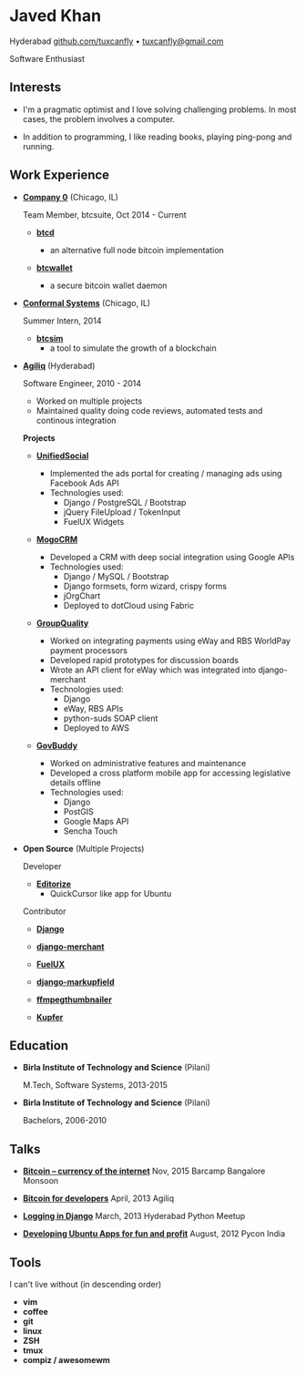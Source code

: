 Javed Khan
==========

Hyderabad
[github.com/tuxcanfly](https://github.com/tuxcanfly) • tuxcanfly@gmail.com

Software Enthusiast

Interests
---------

*   I'm a pragmatic optimist and I love solving challenging problems. In most
    cases, the problem involves a computer.

*   In addition to programming, I like reading books, playing ping-pong and
    running.


Work Experience
---------------

*   **[Company 0](https://www.companyzero.com/)** (Chicago, IL)

    Team Member, btcsuite, Oct 2014 - Current

    + **[btcd](https://github.com/btcsuite/btcd)**
        - an alternative full node bitcoin implementation 

    + **[btcwallet](https://github.com/btcsuite/btcwallet)**
        - a secure bitcoin wallet daemon

*   **[Conformal Systems](https://www.conformal.com/)** (Chicago, IL)

    Summer Intern, 2014

    + **[btcsim](https://github.com/btcsuite/btcsim)**
        - a tool to simulate the growth of a blockchain

*   **[Agiliq](http://agiliq.com)** (Hyderabad)

    Software Engineer, 2010 - 2014

    - Worked on multiple projects
    - Maintained quality doing code reviews, automated tests and continous integration

    **Projects**

    + **[UnifiedSocial](http://www.unifiedsocial.com/)**
        - Implemented the ads portal for creating / managing ads using Facebook Ads API
        - Technologies used:
            + Django / PostgreSQL / Bootstrap
            + jQuery FileUpload / TokenInput
            + FuelUX Widgets

    + **[MogoCRM](http://www.mogocrm.com/)**
        - Developed a CRM with deep social integration using Google APIs
        - Technologies used:
            + Django / MySQL / Bootstrap
            + Django formsets, form wizard, crispy forms
            + jOrgChart
            + Deployed to dotCloud using Fabric

    + **[GroupQuality](https://groupquality.com/)**
        - Worked on integrating payments using eWay and RBS WorldPay payment processors
        - Developed rapid prototypes for discussion boards
        - Wrote an API client for eWay which was integrated into django-merchant
        - Technologies used:
            + Django
            + eWay, RBS APIs
            + python-suds SOAP client
            + Deployed to AWS

    + **[GovBuddy](https://www.govbuddy.com/)**
        - Worked on administrative features and maintenance
        - Developed a cross platform mobile app for accessing legislative details offline
        - Technologies used:
            + Django
            + PostGIS
            + Google Maps API
            + Sencha Touch

*   **Open Source** (Multiple Projects)

    Developer

    + **[Editorize](https://launchpad.net/editorize)**
        - QuickCursor like app for Ubuntu

    Contributor

    + **[Django](https://www.djangoproject.com/)**

    + **[django-merchant](https://github.com/agiliq/merchant)**

    + **[FuelUX](http://exacttarget.github.io/fuelux/)**

    + **[django-markupfield](https://github.com/jamesturk/django-markupfield)**

    + **[ffmpegthumbnailer](https://code.google.com/p/ffmpegthumbnailer/)**

    + **[Kupfer](http://engla.github.io/kupfer/)**


Education
---------

*   **Birla Institute of Technology and Science** (Pilani)

    M.Tech, Software Systems, 2013-2015

*   **Birla Institute of Technology and Science** (Pilani)

    Bachelors, 2006-2010

Talks
------

*   **[Bitcoin – currency of the internet](http://go-talks.appspot.com/github.com/tuxcanfly/gohyd/go-intro.slide)** Nov, 2015
    Barcamp Bangalore Monsoon

*   **[Bitcoin for developers](http://tuxcanfly.me/bitcoin-for-developers.html)** April, 2013
    Agiliq

*   **[Logging in Django](http://tuxcanfly.me/logging-in-django.html)** March, 2013
    Hyderabad Python Meetup

*   **[Developing Ubuntu Apps for fun and profit](http://tuxcanfly.me/pycon-india-2012-talk.html)** August, 2012
    Pycon India


Tools
-----

I can't live without (in descending order)

- **vim**
- **coffee**
- **git**
- **linux**
- **ZSH**
- **tmux**
- **compiz / awesomewm**
